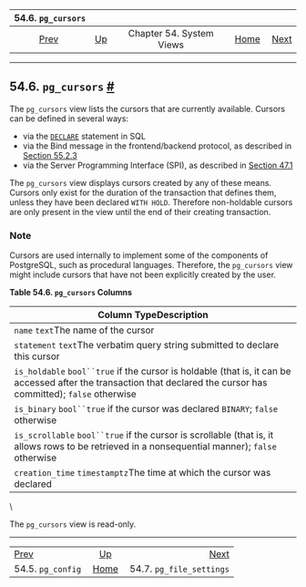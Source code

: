 <!--?xml version="1.0" encoding="UTF-8" standalone="no"?-->

|               54.6. `pg_cursors`               |                                             |                          |                                                       |                                                              |
| :--------------------------------------------: | :------------------------------------------ | :----------------------: | ----------------------------------------------------: | -----------------------------------------------------------: |
| [Prev](view-pg-config.html "54.5. pg_config")  | [Up](views.html "Chapter 54. System Views") | Chapter 54. System Views | [Home](index.html "PostgreSQL 17devel Documentation") |  [Next](view-pg-file-settings.html "54.7. pg_file_settings") |

***

## 54.6. `pg_cursors` [#](#VIEW-PG-CURSORS)

The `pg_cursors` view lists the cursors that are currently available. Cursors can be defined in several ways:

* via the [`DECLARE`](sql-declare.html "DECLARE") statement in SQL
* via the Bind message in the frontend/backend protocol, as described in [Section 55.2.3](protocol-flow.html#PROTOCOL-FLOW-EXT-QUERY "55.2.3. Extended Query")
* via the Server Programming Interface (SPI), as described in [Section 47.1](spi-interface.html "47.1. Interface Functions")

The `pg_cursors` view displays cursors created by any of these means. Cursors only exist for the duration of the transaction that defines them, unless they have been declared `WITH HOLD`. Therefore non-holdable cursors are only present in the view until the end of their creating transaction.

### Note

Cursors are used internally to implement some of the components of PostgreSQL, such as procedural languages. Therefore, the `pg_cursors` view might include cursors that have not been explicitly created by the user.

**Table 54.6. `pg_cursors` Columns**

| Column TypeDescription                                                                                                                                             |
| ------------------------------------------------------------------------------------------------------------------------------------------------------------------ |
| `name` `text`The name of the cursor                                                                                                                                |
| `statement` `text`The verbatim query string submitted to declare this cursor                                                                                       |
| `is_holdable` `bool``true` if the cursor is holdable (that is, it can be accessed after the transaction that declared the cursor has committed); `false` otherwise |
| `is_binary` `bool``true` if the cursor was declared `BINARY`; `false` otherwise                                                                                    |
| `is_scrollable` `bool``true` if the cursor is scrollable (that is, it allows rows to be retrieved in a nonsequential manner); `false` otherwise                    |
| `creation_time` `timestamptz`The time at which the cursor was declared                                                                                             |

\

The `pg_cursors` view is read-only.

***

|                                                |                                                       |                                                              |
| :--------------------------------------------- | :---------------------------------------------------: | -----------------------------------------------------------: |
| [Prev](view-pg-config.html "54.5. pg_config")  |      [Up](views.html "Chapter 54. System Views")      |  [Next](view-pg-file-settings.html "54.7. pg_file_settings") |
| 54.5. `pg_config`                              | [Home](index.html "PostgreSQL 17devel Documentation") |                                     54.7. `pg_file_settings` |
